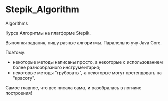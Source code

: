 # Stepik_Algorithm
Algorithms

Курса Алгоритмы на платформе Stepik.

Выполняя задания, пишу разные алгоритмы. Паралельно учу Java Core. 

Поэтому:
- некоторые методы написаны просто, а некоторые с использованием более разнообразного инструментария;
- некоторые методы "грубоваты", а некоторые могут претендовать на "красоту".

Самое главное, что все писала сама, и разобралась в логикие построения!
